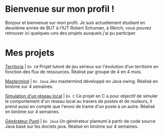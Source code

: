 # Bienvenue sur mon profil !

Bonjour et bienvenue sur mon profil.
Je suis actuellement étudiant en deuxième année de BUT à l'IUT Robert Schuman, à Illkirch, vous pouvez retrouver ici quelques-uns des projets auxquels j'ai pu participer.

# Mes projets

[Territoria](https://github.com/DamienJUNG/Territoria) | ```En C#```
Projet tutoré de jeu sérieux sur l'évolution d'un territoire en fonction des flux de ressources.
Réalisé par groupe de 4 en 4 mois.

[Mastermind](https://github.com/DamienJUNG/Mastermind) | ```En Java```
Jeu mastermind développé en Java swing.
Réalisé en binôme sur 4 semaines.

[Simulation d'un réseau local](https://github.com/DamienJUNG/SuperReso) | ```En C```
Ce projet en C a pour objectif de simuler le comportement d'un réseau local au travers de postes et de routeurs, il prend aussi en compte que l'envoi de trame d'un poste à un autre.
Réalisé en binôme sur 4 semaines.

[Générateur Puml](https://github.com/DamienJUNG/GenerateurPuml) | ```En Java```
Un générateur plantuml à partir de code source Java basé sur les doclets java.
Réalisé en binôme sur 4 semaines.

